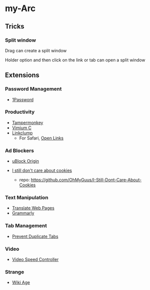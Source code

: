 # my-Arc

## Tricks

### Split window

Drag can create a split window

Holder option and then click on the link or tab can open a split window

## Extensions

### Password Management
- [1Password](https://chrome.google.com/webstore/detail/1password-%E2%80%93-password-mana/aeblfdkhhhdcdjpifhhbdiojplfjncoa)

### Productivity
- [Tampermonkey](https://chrome.google.com/webstore/detail/tampermonkey/dhdgffkkebhmkfjojejmpbldmpobfkfo)
- [Vimium C](https://chrome.google.com/webstore/detail/vimium-c-all-by-keyboard/hfjbmagddngcpeloejdejnfgbamkjaeg)
- [Linkclump](https://github.com/benblack86/linkclump)
  - For Safari, [Open Links](https://github.com/mefengl/userscript-open-links)

### Ad Blockers
- [uBlock Origin](https://chrome.google.com/webstore/detail/ublock-origin/cjpalhdlnbpafiamejdnhcphjbkeiagm)

- [I still don't care about cookies](https://chrome.google.com/webstore/detail/i-still-dont-care-about-c/edibdbjcniadpccecjdfdjjppcpchdlm)
  - repo: https://github.com/OhMyGuus/I-Still-Dont-Care-About-Cookies

### Text Manipulation
- [Translate Web Pages](https://github.com/FilipePS/Traduzir-paginas-web)
- [Grammarly](https://chrome.google.com/webstore/detail/grammarly-grammar-checker/kbfnbcaeplbcioakkpcpgfkobkghlhen)

### Tab Management
- [Prevent Duplicate Tabs](https://github.com/brcontainer/prevent-duplicate-tabs)

### Video

- [Video Speed Controller](https://chrome.google.com/webstore/detail/video-speed-controller/nffaoalbilbmmfgbnbgppjihopabppdk)

### Strange

- [Wiki Age](https://chrome.google.com/webstore/detail/wiki-age/gbdnhkbifahdipaaepiolmmihjdbmegc)
